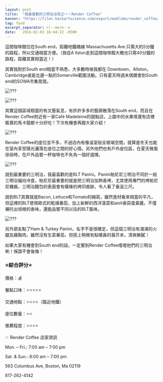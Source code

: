 ```yaml
---
layout: post
title:  "我最喜歡的三明治沒有之一！Render Coffee"
banner: "https://files.hackartscience.com/export/madlime/render_coffee/render_1.jpg"
tag: food
excerpt_separator: <!--more-->
date:   2016-02-03 16:44:22 -0500
---
```


這間咖啡館位在South end，距離地鐵橘線 Massachusetts Ave.只需大約5分鐘的路程，所以交通相當方便。（我從A llston走到這間咖啡館大概也只需40分鐘的路程，距離其實相當近！）

其實我對於South end相當不熟悉，大多數時候我都在 Downtown，Allston，Cambridge或是北邊一點的Somerville範圍活動。只有夏天時週末偶爾會到South end的SOWA市集晃晃。

<!--more-->

![???][render_2]

![???][render_4]

其實這個區域相當的有文藝氣息，有許許多多的藝廊散落在South end，而且在Render Coffee附近有一家Café Madeleine的甜點店，上圖中的水果塔還有店裡販賣的馬卡龍都十分好吃！下次有機會再跟大家介紹！

![???][render_3]

Render Coffee的座位並不多，不過店內有像溫室般全玻璃空間，就算是冬天也能在室內享受陽光灑落在座位之間的好心情。另外他們也有戶外座位區，在夏天微風徐徐時，在戶外品嘗一杯咖啡也不失為一個好選擇。

![???][render_6]

說到最重要的三明治，我最喜歡的是BLT Panini。Panini帕尼尼三明治不同於一般三明治偏向冷食，帕尼尼最重要的就是把三明治加熱香烤，尤其使用專門的烤帕尼尼機器，三明治麵包的表面會有橫條的烤印痕跡，令人看了垂涎三尺。

說到BLT其實就是Bacon, Lettuce和Tomato的縮寫，雖然食材看來相當的平凡，但這裡的BLT使用歐式的乾燥番茄，加上新鮮的西洋菠菜和aioli香蒜蛋黃醬，不僅襯托出培根的香味，還能品嘗不同以往的BLT風味。

![???][render_9]

另外朋友點了Ham & Turkey Panini，名字不是很確定，但這個三明治有滿滿的火腿及雞胸肉，雖然沒有生菜番茄，但搭上稍微有點嗆鼻的黃芥末，清爽解膩！

如果大家有機會到South end的話，一定要到Render Coffee嚐嚐他們的三明治喲！保證不會後悔！


### ⭐️綜合評分⭐️

價格：💰

餐點口味：⭐️⭐️⭐️⭐️⭐️

交通地點：⭐️⭐️⭐️⭐️（臨近地鐵）

座位數量：⭐️⭐️

推薦程度：⭐️⭐️⭐️⭐️

☞ Render Coffee 店家資訊

Mon. – Fri.: 7:00 am – 7:00 pm

Sat. & Sun.: 8:00 am – 7:00 pm

563 Columbus Ave, Boston, Ma 02119

617-262-4142


[render_2]: https://files.hackartscience.com/export/madlime/render_coffee/render_2.jpg
[render_3]: https://files.hackartscience.com/export/madlime/render_coffee/render_3.jpg
[render_4]: https://files.hackartscience.com/export/madlime/render_coffee/render_4.jpg
[render_6]: https://files.hackartscience.com/export/madlime/render_coffee/render_6.jpg
[render_9]: https://files.hackartscience.com/export/madlime/render_coffee/render_9.jpg

